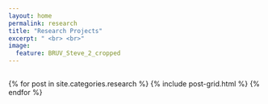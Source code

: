 ```yaml
---
layout: home
permalink: research
title: "Research Projects"
excerpt: " <br> <br>"
image:
  feature: BRUV_Steve_2_cropped
---
```

<h2 class="post-title"> </h2>
<div class="tiles">
{% for post in site.categories.research %}
	{% include post-grid.html %}
{% endfor %}
</div><!-- /.tiles -->
